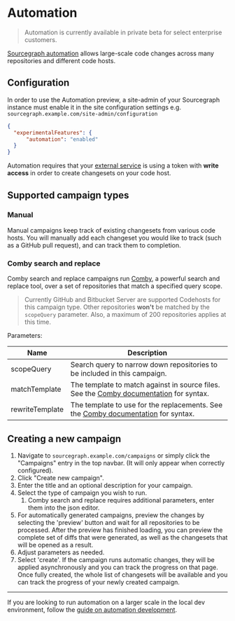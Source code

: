 # Automation

> Automation is currently available in private beta for select enterprise customers.

[Sourcegraph automation](https://about.sourcegraph.com/product/automation) allows large-scale code changes across many repositories and different code hosts.

## Configuration

In order to use the Automation preview, a site-admin of your Sourcegraph instance must enable it in the site configuration settings e.g. `sourcegraph.example.com/site-admin/configuration`

```json
{
  "experimentalFeatures": {
      "automation": "enabled"
  }
}
```

Automation requires that your [external service](../admin/external_service.md) is using a token with **write access** in order to create changesets on your code host.

## Supported campaign types

### Manual

Manual campaigns keep track of existing changesets from various code hosts. You will manually add each changeset you would like to track (such as a GitHub pull request), and can track them to completion.

### Comby search and replace

Comby search and replace campaigns run [Comby](https://comby.dev), a powerful search and replace tool, over a set of repositories that match a specified query scope.

> Currently GitHub and Bitbucket Server are supported Codehosts for this campaign type. Other repositories **won't** be matched by the `scopeQuery` parameter. Also, a maximum of 200 repositories applies at this time.

Parameters:

| Name            | Description                                                                                    |
| --------------- | ---------------------------------------------------------------------------------------------- |
| scopeQuery      | Search query to narrow down repositories to be included in this campaign.                            |
| matchTemplate   | The template to match against in source files. See the [Comby documentation](https://comby.dev/#match-syntax) for syntax. |
| rewriteTemplate | The template to use for the replacements. See the [Comby documentation](https://comby.dev/#match-syntax) for syntax.      |

## Creating a new campaign

1. Navigate to `sourcegraph.example.com/campaigns` or simply click the "Campaigns" entry in the top navbar. (It will only appear when correctly configured).
1. Click "Create new campaign".
1. Enter the title and an optional description for your campaign.
1. Select the type of campaign you wish to run.
   1. Comby search and replace requires additional parameters, enter them into the json editor.
1. For automatically generated campaigns, preview the changes by selecting the 'preview' button and wait for all repositories to be processed. After the preview has finished loading, you can preview the complete set of diffs that were generated, as well as the changesets that will be opened as a result.
1. Adjust parameters as needed.
1. Select 'create'. If the campaign runs automatic changes, they will be applied asynchronously and you can track the progress on that page. Once fully created, the whole list of changesets will be available and you can track the progress of your newly created campaign.

---

If you are looking to run automation on a larger scale in the local dev environment, follow the [guide on automation development](../dev/automation_development.md).
